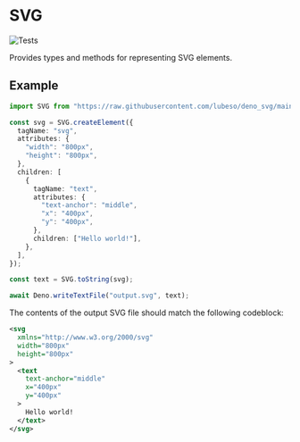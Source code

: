# SVG

![Tests](https://github.com/lubeso/deno-svg/actions/workflows/tests.yml/badge.svg)

Provides types and methods for representing SVG elements.

## Example

```ts
import SVG from "https://raw.githubusercontent.com/lubeso/deno_svg/main/mod.ts";

const svg = SVG.createElement({
  tagName: "svg",
  attributes: {
    "width": "800px",
    "height": "800px",
  },
  children: [
    {
      tagName: "text",
      attributes: {
        "text-anchor": "middle",
        "x": "400px",
        "y": "400px",
      },
      children: ["Hello world!"],
    },
  ],
});

const text = SVG.toString(svg);

await Deno.writeTextFile("output.svg", text);
```

The contents of the output SVG file should match the following codeblock:

```svg
<svg
  xmlns="http://www.w3.org/2000/svg"
  width="800px"
  height="800px"
>
  <text
    text-anchor="middle"
    x="400px"
    y="400px"
  >
    Hello world!
  </text>
</svg>
```

